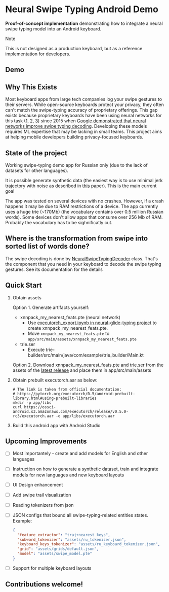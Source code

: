 # Neural Swipe Typing Android Demo

**Proof-of-concept implementation** demonstrating how to integrate a neural swipe typing model into an Android keyboard. 

> [!Note]
> This is not designed as a production keyboard, but as a reference implementation for developers.


## Demo


## Why This Exists
Most keyboard apps from large tech companies log your swipe gestures to their servers. While open-source keyboards protect your privacy, they often can't match the swipe-typing accuracy of proprietary offerings. This gap exists because proprietary keyboards have been using neural networks for this task ([1](https://research.google/blog/the-machine-intelligence-behind-gboard/), [2](https://www.grammarly.com/blog/engineering/deep-learning-swipe-typing/), [3](https://yandex.ru/company/news/02-06-23)) since 2015  when [Google demonstrated that neural networks improve swipe typing decoding](https://ieeexplore.ieee.org/document/7178336). Developing these models requires ML expertise that may be lacking in small teams. This project aims at helping mobile developers building privacy-focused keyboards.


## State of the project
Working swipe-typing demo app for Russian only (due to the lack of datasets for other languages).

It is possible generate synthetic data (the easiest way is to use minimal jerk trajectory with noise as described in [this](https://www.tandfonline.com/doi/full/10.1080/07370024.2016.1215922) paper). This is the main current goal


The app was tested on several devices with no crashes. However, if a crash happens it may be due to RAM restrictions of a device. The app currently uses a huge trie (~170Mb) (the vocabulary contains over 0.5 million Russian words). Some devices don't allow apps that consume over 256 Mb of RAM. Probably the vocabulary has to be sighnificatly cut.


## Where is the transformation from swipe into sorted list of words done?

The swipe decoding is done by [NeuralSwipeTypingDecoder](./app/src/main/java/com/example/neuralSwipeKeyboardProject/swipeTypingDecoders/NeuralSwipeTypingDecoder.kt) class. That's the component that you need in your keyboard to decode the swipe typing gestures. See its documentation for the details


## Quick Start
1. Obtain assets
    
    Option 1. Generate artifacts yourself:
    * xnnpack_my_nearest_feats.pte (neural network)
        * Use [executorch_export.ipynb in neural-glide-typing project](https://github.com/proshian/neural-swipe-typing/blob/executorch-investigation/src/executorch_export.ipynb) to create xnnpack_my_nearest_feats.pte.
        * Move `xnnpack_my_nearest_feats.pte` to `app/src/main/assets/xnnpack_my_nearest_feats.pte`
    * trie.ser
        * Execute trie-builder/src/main/java/com/example/trie_builder/Main.kt

    Option 2. Download xnnpack_my_nearest_feats.pte and trie.ser from the assets of the [latest release](https://github.com/proshian/neural-swipe-keyboard-android/releases/) and place them in app/src/main/assets
2. Obtain prebuilt executorch.aar as below:
    ```shell
    # The link is taken from official documentation: 
    # https://pytorch.org/executorch/0.5/android-prebuilt-library.html#using-prebuilt-libraries
    mkdir -p app/libs
    curl https://ossci-android.s3.amazonaws.com/executorch/release/v0.5.0-rc3/executorch.aar -o app/libs/executorch.aar
    ```
3. Build this android app with Android Studio


## Upcoming Improvements
- [ ] Most importantely - create and add models for English and other languages
- [ ] Instruction on how to generate a synthetic dataset, train and integrate models for new languages and new keyboard layouts
- [ ] UI Design enhancement
- [ ] Add swipe trail visualization
- [ ] Reading tokenizers from json
- [ ] JSON configs that bound all swipe-typing-related entities states. Example:
  ```json
  {
    "feature_extractor": "traj+nearest_keys",
    "subword_tokenizer": "assets/ru_tokenizer.json",
    "keyboard_keys_tokenizer": "assets/ru_keyboard_tokenizer.json",
    "grid": "assets/grids/default.json",
    "model": "assets/swipe_model.pte"
  }
  ```
- [ ] Support for multiple keyboard layouts



## Contributions welcome!